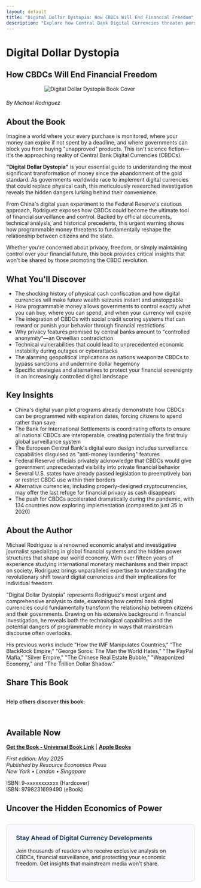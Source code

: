 ```yaml
---
layout: default
title: "Digital Dollar Dystopia: How CBDCs Will End Financial Freedom"
description: "Explore how Central Bank Digital Currencies threaten personal liberty, enable financial surveillance, and create unprecedented control systems"
---
```


# Digital Dollar Dystopia
## How CBDCs Will End Financial Freedom

<img src="{{ site.baseurl }}/assets/images/Digital_Dollar_Dystopia.webp" alt="Digital Dollar Dystopia Book Cover" style="max-width: 300px; margin: 0 auto 20px; display: block;">

*By Michael Rodriguez*

## About the Book

Imagine a world where your every purchase is monitored, where your money can expire if not spent by a deadline, and where governments can block you from buying "unapproved" products. This isn't science fiction—it's the approaching reality of Central Bank Digital Currencies (CBDCs).

**"Digital Dollar Dystopia"** is your essential guide to understanding the most significant transformation of money since the abandonment of the gold standard. As governments worldwide race to implement digital currencies that could replace physical cash, this meticulously researched investigation reveals the hidden dangers lurking behind their convenience.

From China's digital yuan experiment to the Federal Reserve's cautious approach, Rodriguez exposes how CBDCs could become the ultimate tool of financial surveillance and control. Backed by official documents, technical analysis, and historical precedents, this urgent warning shows how programmable money threatens to fundamentally reshape the relationship between citizens and the state.

Whether you're concerned about privacy, freedom, or simply maintaining control over your financial future, this book provides critical insights that won't be shared by those promoting the CBDC revolution.

## What You'll Discover

- The shocking history of physical cash confiscation and how digital currencies will make future wealth seizures instant and unstoppable
- How programmable money allows governments to control exactly what you can buy, where you can spend, and when your currency will expire
- The integration of CBDCs with social credit scoring systems that can reward or punish your behavior through financial restrictions
- Why privacy features promised by central banks amount to "controlled anonymity"—an Orwellian contradiction
- Technical vulnerabilities that could lead to unprecedented economic instability during outages or cyberattacks
- The alarming geopolitical implications as nations weaponize CBDCs to bypass sanctions and undermine dollar hegemony
- Specific strategies and alternatives to protect your financial sovereignty in an increasingly controlled digital landscape

## Key Insights

- China's digital yuan pilot programs already demonstrate how CBDCs can be programmed with expiration dates, forcing citizens to spend rather than save
- The Bank for International Settlements is coordinating efforts to ensure all national CBDCs are interoperable, creating potentially the first truly global surveillance system
- The European Central Bank's digital euro design includes surveillance capabilities disguised as "anti-money laundering" features
- Federal Reserve officials privately acknowledge that CBDCs would give government unprecedented visibility into private financial behavior
- Several U.S. states have already passed legislation to preemptively ban or restrict CBDC use within their borders
- Alternative currencies, including properly-designed cryptocurrencies, may offer the last refuge for financial privacy as cash disappears
- The push for CBDCs accelerated dramatically during the pandemic, with 134 countries now exploring implementation (compared to just 35 in 2020)

## About the Author

Michael Rodriguez is a renowned economic analyst and investigative journalist specializing in global financial systems and the hidden power structures that shape our world economy. With over fifteen years of experience studying international monetary mechanisms and their impact on society, Rodriguez brings unparalleled expertise to understanding the revolutionary shift toward digital currencies and their implications for individual freedom.

"Digital Dollar Dystopia" represents Rodriguez's most urgent and comprehensive analysis to date, examining how central bank digital currencies could fundamentally transform the relationship between citizens and their governments. Drawing on his extensive background in financial investigation, he reveals both the technological capabilities and the potential dangers of programmable money in ways that mainstream discourse often overlooks.

His previous works include "How the IMF Manipulates Countries," "The BlackRock Empire," "George Soros: The Man the World Hates," "The PayPal Mafia," "Silver Empire," "The Chinese Real Estate Bubble," "Weaponized Economy," and "The Trillion Dollar Shadow."

## Share This Book

<div class="social-share" style="margin: 30px 0;">
  <p style="margin-bottom: 15px; font-weight: 600;">Help others discover this book:</p>
  <a href="https://twitter.com/intent/tweet?text=Check out 'Digital Dollar Dystopia' by Michael Rodriguez&url={{ site.url }}{{ site.baseurl }}{{ page.url }}&via=MRodriguezBooks" target="_blank" rel="noopener noreferrer" style="display: inline-block; margin-right: 15px; font-size: 24px; color: #1DA1F2;">
    <i class="fab fa-twitter-square"></i>
  </a>
  <a href="https://www.facebook.com/sharer/sharer.php?u={{ site.url }}{{ site.baseurl }}{{ page.url }}" target="_blank" rel="noopener noreferrer" style="display: inline-block; margin-right: 15px; font-size: 24px; color: #3b5998;">
    <i class="fab fa-facebook-square"></i>
  </a>
  <a href="https://www.linkedin.com/shareArticle?mini=true&url={{ site.url }}{{ site.baseurl }}{{ page.url }}&title=Digital Dollar Dystopia by Michael Rodriguez" target="_blank" rel="noopener noreferrer" style="display: inline-block; margin-right: 15px; font-size: 24px; color: #0077b5;">
    <i class="fab fa-linkedin"></i>
  </a>
  <a href="mailto:?subject=Check out this book: Digital Dollar Dystopia&body=I thought you might be interested in this book by Michael Rodriguez: {{ site.url }}{{ site.baseurl }}{{ page.url }}" style="display: inline-block; font-size: 24px; color: #333333;">
    <i class="fas fa-envelope-square"></i>
  </a>
</div>

## Available Now

**[Get the Book - Universal Book Link](https://books2read.com/u/me6pxV)**  |  **[Apple Books](https://books.apple.com/us/book/digital-dollar-dystopia-how-cbdcs-will-end-financial/id6746281755)**

*First edition: May 2025*  
*Published by Resource Economics Press*  
*New York • London • Singapore*

ISBN: 9-xxxxxxxxxxx (Hardcover)  
ISBN: 9798231699490 (eBook)

## Uncover the Hidden Economics of Power

<div style="background-color: #f9f9fb; padding: 25px; border-radius: 8px; margin: 30px 0; border: 1px solid #ddd;">
  <h3 style="margin-top: 0; color: #1a3c65;">Stay Ahead of Digital Currency Developments</h3>
  <p>Join thousands of readers who receive exclusive analysis on CBDCs, financial surveillance, and protecting your economic freedom. Get insights that mainstream media won't share.</p>
  <script async data-uid="b2a1614bc4" src="https://michael-rodriguez.kit.com/b2a1614bc4/index.js"></script>
</div>
